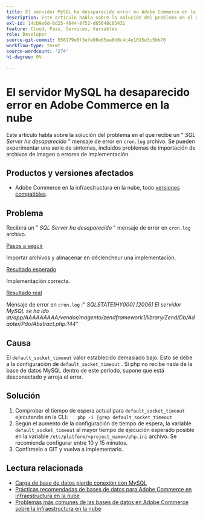 ```yaml
---
title: El servidor MySQL ha desaparecido​ error en Adobe Commerce en la nube
description: Este artículo habla sobre la solución del problema en el que recibe un mensaje de error " *SQL server has gone away*" en el archivo "cron.log". Se pueden experimentar una serie de síntomas, incluidos problemas de importación de archivos de imagen o errores de implementación.
exl-id: 14cb9a6d-6d25-4044-8f52-d65648c03431
feature: Cloud, Paas, Services, Variables
role: Developer
source-git-commit: 958179e0f3efe08e65ea8b0c4c4e1015e3c5bb76
workflow-type: tm+mt
source-wordcount: '274'
ht-degree: 0%

---
```


# El servidor MySQL ha desaparecido&#x200B; error en Adobe Commerce en la nube

Este artículo habla sobre la solución del problema en el que recibe un &quot; *SQL Server ha desaparecido* &quot; mensaje de error en `cron.log` archivo. Se pueden experimentar una serie de síntomas, incluidos problemas de importación de archivos de imagen o errores de implementación.

## Productos y versiones afectados

* Adobe Commerce en la infraestructura en la nube, todo [versiones compatibles](https://magento.com/sites/default/files/magento-software-lifecycle-policy.pdf).

## Problema

Recibirá un &quot; *SQL Server ha desaparecido* &quot; mensaje de error en `cron.log` archivo.

<u>Pasos a seguir</u>

Importar archivos y almacenar en déclencheur una implementación.

<u>Resultado esperado</u>

Implementación correcta.

<u>Resultado real</u>

Mensaje de error en `cron.log` :&quot; *SQLSTATE\[HY000\] \[2006\] El servidor MySQL se ha ido at/app/AAAAAAAAA/vendor/magento/zendframework1/library/Zend/Db/Adapter/Pdo/Abstract.php:144&quot;*

## Causa

El `default_socket_timeout` valor establecido demasiado bajo. Esto se debe a la configuración de `default_socket_timeout` . Si php no recibe nada de la base de datos MySQL dentro de este período, supone que está desconectado y arroja el error.

## Solución

1. Comprobar el tiempo de espera actual para `default_socket_timeout` ejecutando en la CLI:    ```    php -i |grep default_socket_timeout    ```
1. Según el aumento de la configuración de tiempo de espera, la variable `default_socket_timeout` al mayor tiempo de ejecución esperado posible en la variable `/etc/platform/<project_name>/php.ini` archivo. Se recomienda configurar entre 10 y 15 minutos.
1. Confírmelo a GIT y vuelva a implementarlo.

## Lectura relacionada

* [Carga de base de datos pierde conexión con MySQL](/help/troubleshooting/database/database-upload-loses-connection-to-mysql.md)
* [Prácticas recomendadas de bases de datos para Adobe Commerce en infraestructura en la nube](https://experienceleague.adobe.com/docs/commerce-operations/implementation-playbook/best-practices/planning/database-on-cloud.html)
* [Problemas más comunes de las bases de datos en Adobe Commerce sobre la infraestructura en la nube](https://experienceleague.adobe.com/docs/commerce-operations/implementation-playbook/best-practices/maintenance/resolve-database-performance-issues.html)
